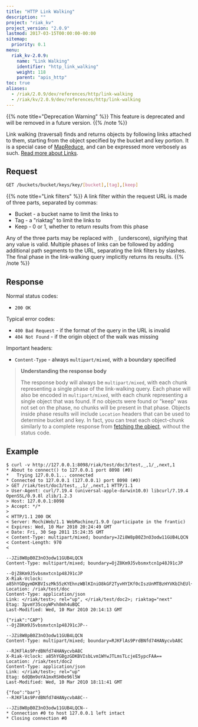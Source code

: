 ```yaml
---
title: "HTTP Link Walking"
description: ""
project: "riak_kv"
project_version: "2.0.9"
lastmod: 2017-03-15T00:00:00-00:00
sitemap:
  priority: 0.1
menu:
  riak_kv-2.0.9:
    name: "Link Walking"
    identifier: "http_link_walking"
    weight: 118
    parent: "apis_http"
toc: true
aliases:
  - /riak/2.0.9/dev/references/http/link-walking
  - /riak/kv/2.0.9/dev/references/http/link-walking
---
```


{{% note title="Deprecation Warning" %}}
This feature is deprecated and will be removed in a future version.
{{% /note %}}

Link walking (traversal) finds and returns objects by following links attached
to them, starting from the object specified by the bucket and key portion.  It
is a special case of [MapReduce]({{<baseurl>}}riak/kv/2.0.9/developing/usage/mapreduce), and can be expressed more verbosely as such.
[Read more about Links]({{<baseurl>}}riak/kv/2.0.9/learn/glossary/#links).

## Request

```bash
GET /buckets/bucket/keys/key/[bucket],[tag],[keep]
```

{{% note title="Link filters" %}}
A link filter within the request URL is made of three parts, separated by
commas:

* Bucket - a bucket name to limit the links to
* Tag - a "riaktag" to limit the links to
* Keep - 0 or 1, whether to return results from this phase

Any of the three parts may be replaced with `_` (underscore), signifying that
any value is valid. Multiple phases of links can be followed by adding
additional path segments to the URL, separating the link filters by slashes.
The final phase in the link-walking query implicitly returns its results.
{{% /note %}}

## Response

Normal status codes:

* `200 OK`

Typical error codes:

* `400 Bad Request` - if the format of the query in the URL is invalid
* `404 Not Found` - if the origin object of the walk was missing

Important headers:

* `Content-Type` - always `multipart/mixed`, with a boundary specified

> **Understanding the response body**
>
> The response body will always be `multipart/mixed`, with each
chunk representing a single phase of the link-walking query. Each phase will
also be encoded in `multipart/mixed`, with each chunk representing a
single object that was found. If no objects were found or "keep" was not set on
the phase, no chunks will be present in that phase.  Objects inside phase
results will include `Location` headers that can be used to determine
bucket and key. In fact, you can treat each object-chunk similarly to a complete
response from [fetching the object]({{<baseurl>}}riak/kv/2.0.9/developing/api/http/fetch-object), without the status
code.

## Example

```curl
$ curl -v http://127.0.0.1:8098/riak/test/doc3/test,_,1/_,next,1
* About to connect() to 127.0.0.1 port 8098 (#0)
*   Trying 127.0.0.1... connected
* Connected to 127.0.0.1 (127.0.0.1) port 8098 (#0)
> GET /riak/test/doc3/test,_,1/_,next,1 HTTP/1.1
> User-Agent: curl/7.19.4 (universal-apple-darwin10.0) libcurl/7.19.4 OpenSSL/0.9.8l zlib/1.2.3
> Host: 127.0.0.1:8098
> Accept: */*
>
< HTTP/1.1 200 OK
< Server: MochiWeb/1.1 WebMachine/1.9.0 (participate in the frantic)
< Expires: Wed, 10 Mar 2010 20:24:49 GMT
< Date: Fri, 30 Sep 2011 15:24:35 GMT
< Content-Type: multipart/mixed; boundary=JZi8W8pB0Z3nO3odw11GUB4LQCN
< Content-Length: 970
<

--JZi8W8pB0Z3nO3odw11GUB4LQCN
Content-Type: multipart/mixed; boundary=OjZ8Km9J5vbsmxtcn1p48J91cJP

--OjZ8Km9J5vbsmxtcn1p48J91cJP
X-Riak-Vclock: a85hYGDgymDKBVIszMk55zKYEhnzWBlKIniO8kGF2TyvHYIKf0cIszUnMTBzHYVKbIhEUl+VK4spDFTPxhHzFyqhEoVQz7wkSAGLMGuz6FSocFIUijE3pt7HlGBhnqejARXmq0QyZnnxE6jwVJBwFgA=
Location: /riak/test/doc
Content-Type: application/json
Link: </riak/test>; rel="up", </riak/test/doc2>; riaktag="next"
Etag: 3pvmY35coyWPxh8mh4uBQC
Last-Modified: Wed, 10 Mar 2010 20:14:13 GMT

{"riak":"CAP"}
--OjZ8Km9J5vbsmxtcn1p48J91cJP--

--JZi8W8pB0Z3nO3odw11GUB4LQCN
Content-Type: multipart/mixed; boundary=RJKFlAs9PrdBNfd74HANycvbA8C

--RJKFlAs9PrdBNfd74HANycvbA8C
X-Riak-Vclock: a85hYGBgzGDKBVIsbLvm1WYwJTLmsTLcjeE5ypcFAA==
Location: /riak/test/doc2
Content-Type: application/json
Link: </riak/test>; rel="up"
Etag: 6dQBm9oYA1mxRSH0e96l5W
Last-Modified: Wed, 10 Mar 2010 18:11:41 GMT

{"foo":"bar"}
--RJKFlAs9PrdBNfd74HANycvbA8C--

--JZi8W8pB0Z3nO3odw11GUB4LQCN--
* Connection #0 to host 127.0.0.1 left intact
* Closing connection #0
```
